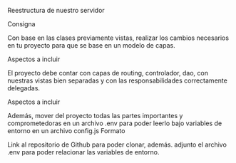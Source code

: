 Reestructura de nuestro servidor

Consigna

Con base en las clases previamente vistas, realizar los cambios necesarios en tu proyecto para que se base en un modelo de capas.

Aspectos a incluir

El proyecto debe contar con capas de routing, controlador, dao, con nuestras vistas bien separadas y con las responsabilidades correctamente delegadas.

Aspectos a incluir

Además, mover del proyecto todas las partes importantes y comprometedoras en un archivo .env para poder leerlo bajo variables de entorno en un archivo config.js
Formato

Link al repositorio de Github para poder clonar, además. adjunto el archivo .env para poder relacionar las variables de entorno.
